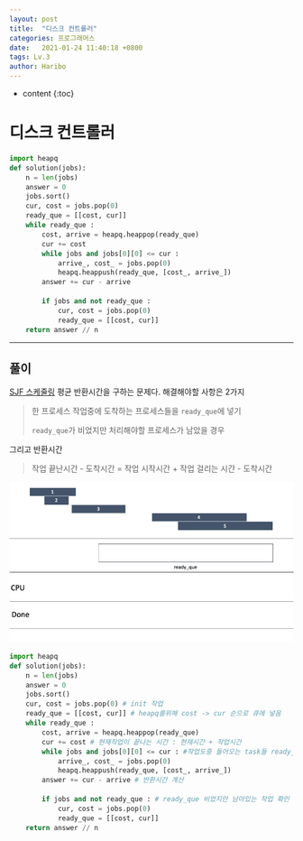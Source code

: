 ```yaml
---
layout: post
title:  "디스크 컨트롤러"
categories: 프로그래머스
date:   2021-01-24 11:40:18 +0800
tags: Lv.3 
author: Haribo
---
```


* content
{:toc}
# 디스크 컨트롤러

```python
import heapq
def solution(jobs):
    n = len(jobs)
    answer = 0
    jobs.sort()
    cur, cost = jobs.pop(0)
    ready_que = [[cost, cur]]
    while ready_que :
        cost, arrive = heapq.heappop(ready_que)
        cur += cost
        while jobs and jobs[0][0] <= cur :
            arrive_, cost_ = jobs.pop(0)
            heapq.heappush(ready_que, [cost_, arrive_])
        answer += cur - arrive
        
        if jobs and not ready_que :
            cur, cost = jobs.pop(0)
            ready_que = [[cost, cur]]
    return answer // n
```

---









## 풀이

[SJF 스케줄링](https://jhnyang.tistory.com/155) 평균 반환시간을 구하는 문제다. 해결해야할 사항은 2가지

> 한 프로세스 작업중에 도착하는 프로세스들을 `ready_que`에 넣기
>
> `ready_que`가 비었지만 처리해야할 프로세스가 남았을 경우

그리고 반환시간

> 작업 끝난시간 - 도착시간 = 작업 시작시간 + 작업 걸리는 시간 - 도착시간

![](/images/sjf/sjf.gif)

```python
import heapq
def solution(jobs):
    n = len(jobs)
    answer = 0
    jobs.sort()
    cur, cost = jobs.pop(0) # init 작업
    ready_que = [[cost, cur]] # heapq를위해 cost -> cur 순으로 큐에 넣음
    while ready_que :
        cost, arrive = heapq.heappop(ready_que)
        cur += cost # 현재작업이 끝나는 시간 : 현재시간 + 작업시간
        while jobs and jobs[0][0] <= cur : #작업도중 들어오는 task들 ready_que에 push
            arrive_, cost_ = jobs.pop(0)
            heapq.heappush(ready_que, [cost_, arrive_])
        answer += cur - arrive # 반환시간 계산
        
        if jobs and not ready_que : # ready_que 비었지만 남아있는 작업 확인
            cur, cost = jobs.pop(0)
            ready_que = [[cost, cur]]
    return answer // n
```

